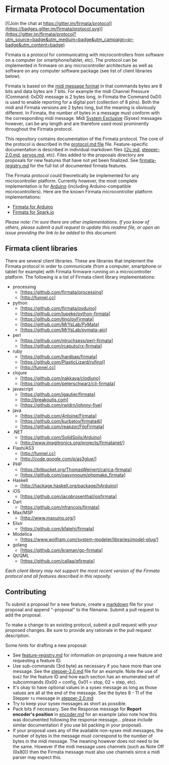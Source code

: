 # Firmata Protocol Documentation

[![Join the chat at https://gitter.im/firmata/protocol](https://badges.gitter.im/firmata/protocol.svg)](https://gitter.im/firmata/protocol?utm_source=badge&utm_medium=badge&utm_campaign=pr-badge&utm_content=badge)

Firmata is a protocol for communicating with microcontrollers from software on a computer (or smartphone/tablet, etc). The protocol can be implemented in firmware on any microcontroller architecture as well as software on any computer software package (see list of client libraries below).

Firmata is based on the [midi message format](http://www.midi.org/techspecs/midimessages.php) in that commands bytes are 8 bits and data bytes are 7 bits. For example the midi Channel Pressure (Command: 0xD0) message is 2 bytes long, in Firmata the Command 0xD0 is used to enable reporting for a digital port (collection of 8 pins). Both the midi and Firmata versions are 2 bytes long, but the meaning is obviously different. In Firmata, the number of bytes in a message must conform with the corresponding midi message. Midi [System Exclusive](http://www.2writers.com/eddie/tutsysex.htm) (Sysex) messages however, can be any length and are therefore used most prominently throughout the Firmata protocol.

This repository contains documentation of the Firmata protocol. The core of the protocol is described in the [protocol.md file](protocol.md) file. Feature-specific documentation is described in individual markdown files ([i2c.md](i2c.md), [stepper-2.0.md](stepper-2.0.md), [servos.md](servos.md), etc). Files added to the proposals directory are proposals for new features that have not yet been finalized. See [firmata-registry.md](https://github.com/firmata/protocol/blob/master/feature-registry.md) for the full list of documented firmata features.

The Firmata protocol could theoretically be implemented for any microcontroller platform. Currently however, the most complete implementation is for [Arduino](http://arduino.cc) (including Arduino-compatible microcontrollers). Here are the known Firmata microcontroller platform implementations:

* [Firmata for Arduino](https://github.com/firmata/arduino)
* [Firmata for Spark.io](https://github.com/firmata/spark)


*Please note: I'm sure there are other implementations. If you know of others, please submit a pull request to update this readme file, or open an issue providing the link to be added to this document.*

## Firmata client libraries
There are several client libraries. These are libraries that implement the Firmata protocol in order to communicate (from a computer, smartphone or tablet for example) with Firmata firmware running on a microcontroller platform. The following is a list of Firmata client library implementations:

* processing
  * [https://github.com/firmata/processing]
  * [http://funnel.cc]
* python
  * [https://github.com/firmata/pyduino]
  * [https://github.com/lupeke/python-firmata]
  * [https://github.com/tino/pyFirmata]
  * [https://github.com/MrYsLab/PyMata]
  * [https://github.com/MrYsLab/pymata-aio]
* perl
  * [https://github.com/ntruchsess/perl-firmata]
  * [https://github.com/rcaputo/rx-firmata]
* ruby
  * [https://github.com/hardbap/firmata]
  * [https://github.com/PlasticLizard/rufinol]
  * [http://funnel.cc]
* clojure
  * [https://github.com/nakkaya/clodiuno]
  * [https://github.com/peterschwarz/clj-firmata]
* javascript
  * [https://github.com/jgautier/firmata]
  * [http://breakoutjs.com]
  * [https://github.com/rwldrn/johnny-five]
* java
  * [https://github.com/4ntoine/Firmata]
  * [https://github.com/kurbatov/firmata4j]
  * [https://github.com/reapzor/FiloFirmata]
* .NET
  * [https://github.com/SolidSoils/Arduino]
  * [http://www.imagitronics.org/projects/firmatanet/]
* Flash/AS3
  * [http://funnel.cc]
  * [http://code.google.com/p/as3glue/]
* PHP
  * [https://bitbucket.org/ThomasWeinert/carica-firmata]
  * [https://github.com/oasynnoum/phpmake_firmata]
* Haskell
  * [http://hackage.haskell.org/package/hArduino]
* iOS
  * [https://github.com/jacobrosenthal/iosfirmata]
* Dart
  * [https://github.com/nfrancois/firmata]
* Max/MSP
  * [http://www.maxuino.org/]
* Elixir
  * [https://github.com/kfatehi/firmata]
* Modelica
  * [https://www.wolfram.com/system-modeler/libraries/model-plug/]
* golang
  * [https://github.com/kraman/go-firmata]
* Qt/QML
  * [https://github.com/callaa/qfirmata]

*Each client library may not support the most recent version of the Firmata protocol and all features described in this reposity.*

## Contributing

To submit a proposal for a new feature, create a [markdown](https://help.github.com/articles/github-flavored-markdown/) file for your proposal and append "-proposal" to the filename. Submit a pull request to add the proposal.

To make a change to an existing protocol, submit a pull request with your proposed changes. Be sure to provide any rationale in the pull request description.

Some hints for drafting a new proposal:

* See [feature-registry.md](https://github.com/firmata/protocol/blob/master/feature-registry.md) for information on proposing a new feature and requesting a feature ID.
* Use sub-commands (3rd byte) as necessary if you have more than one message. See the [stepper-2.0.md](stepper-2.0.md) file for an example. Note the use of `0x62` for the feature ID and how each section has an enumerated set of subcommands (0x00 = config, 0x01 = stop, 02 = step, etc).
* It's okay to have optional values in a sysex message as long as those values are all at the end of the message. See the bytes 8 - 11 of the Stepper `to` message in [stepper-2.0.md](stepper-2.0.md)
* Try to keep your sysex messages as short as possible.
* Pack bits if necessary. See the Response message for **Report encoder's position** in [encoder.md](encoder.md) for an example (also note how this was documented following the response message... please include similar documentation if you use bit packing in your proposal).
* If your proposal uses any of the available non-sysex midi messages, the number of bytes in the message must correspond to the number of bytes in the midi message. The meaning however does not need to be the same. However if the midi message uses channels (such as Note Off (0x80)) then the Firmata message must also use channels since a midi parser may expect this.
